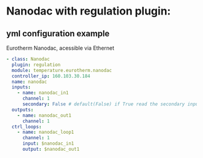 # Nanodac with **regulation plugin**:

## yml configuration example

Eurotherm Nanodac, acessible via Ethernet


```yml
- class: Nanodac
  plugin: regulation
  module: temperature.eurotherm.nanodac
  controller_ip: 160.103.30.184
  name: nanodac
  inputs:
    - name: nanodac_in1
      channel: 1
      secondary: False # default(False) if True read the secondary input
  outputs:
    - name: nanodac_out1
      channel: 1
  ctrl_loops:
    - name: nanodac_loop1
      channel: 1
      input: $nanodac_in1
      output: $nanodac_out1
```

